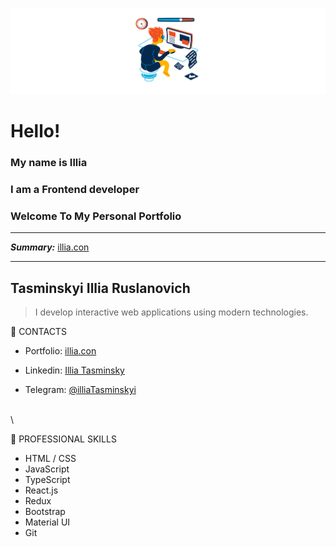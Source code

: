 ![Header](./Header2.png) 

# Hello! 
### My name is Illia
### I am a Frontend developer
### Welcome To My Personal Portfolio

---
***Summary:*** [illia.con](https://www.google.com)

---

## Tasminskyi Illia Ruslanovich

> I develop interactive web applications using modern technologies.
 
:briefcase: CONTACTS 

* Portfolio: [illia.con](https://www.google.com)

* Linkedin: [Illia Tasminsky](https://www.linkedin.com/in/illia-tasminskyi-6349331b6/)

* Telegram: [@illiaTasminskyi](https://t.me/illiaTasminskyi)

\
\

:wrench: PROFESSIONAL SKILLS
* HTML / CSS 
* JavaScript 
* TypeScript 
* React.js 
* Redux
* Bootstrap
* Material UI 
* Git 
